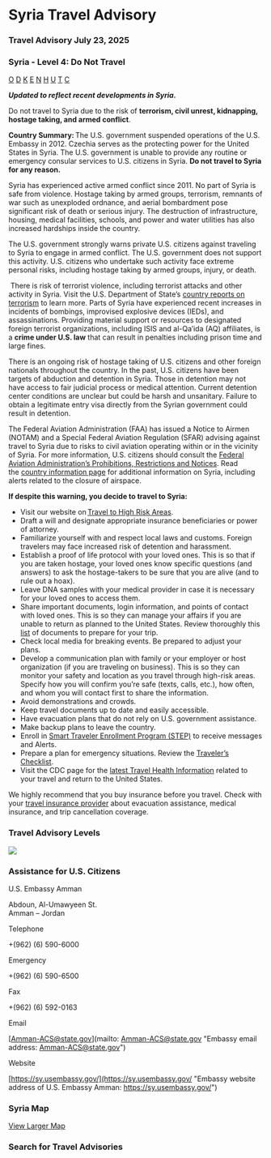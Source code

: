# Syria Travel Advisory

### Travel Advisory July 23, 2025

### Syria - Level 4: Do Not Travel

[O](javascript:void(0); "Tool Tip: Other")
[D](javascript:void(0); "Tool Tip: Wrongful Detention")
[K](javascript:void(0); "Tool Tip: Kidnap and Hostage")
[E](javascript:void(0); "Tool Tip: Event")
[N](javascript:void(0); "Tool Tip: Disaster")
[H](javascript:void(0); "Tool Tip: Health")
[U](javascript:void(0); "Tool Tip: Civil Unrest")
[T](javascript:void(0); "Tool Tip: Terrorism")
[C](javascript:void(0); "Tool Tip: Crimes")

***Updated to reflect recent developments in Syria.***

Do not travel to Syria due to the risk of **terrorism, civil unrest, kidnapping, hostage taking, and armed conflict**.

**Country Summary:** The U.S. government suspended operations of the U.S. Embassy in 2012. Czechia serves as the protecting power for the United States in Syria. The U.S. government is unable to provide any routine or emergency consular services to U.S. citizens in Syria. **Do not travel to Syria for any reason.**

Syria has experienced active armed conflict since 2011. No part of Syria is safe from violence. Hostage taking by armed groups, terrorism, remnants of war such as unexploded ordnance, and aerial bombardment pose significant risk of death or serious injury. The destruction of infrastructure, housing, medical facilities, schools, and power and water utilities has also increased hardships inside the country.

The U.S. government strongly warns private U.S. citizens against traveling to Syria to engage in armed conflict. The U.S. government does not support this activity. U.S. citizens who undertake such activity face extreme personal risks, including hostage taking by armed groups, injury, or death.

 There is risk of terrorist violence, including terrorist attacks and other activity in Syria. Visit the U.S. Department of State’s [country reports on terrorism](https://www.state.gov/country-reports-on-terrorism/) to learn more. Parts of Syria have experienced recent increases in incidents of bombings, improvised explosive devices (IEDs), and assassinations. Providing material support or resources to designated foreign terrorist organizations, including ISIS and al-Qa’ida (AQ) affiliates, is a **crime under U.S. law** that can result in penalties including prison time and large fines.

There is an ongoing risk of hostage taking of U.S. citizens and other foreign nationals throughout the country. In the past, U.S. citizens have been targets of abduction and detention in Syria. Those in detention may not have access to fair judicial process or medical attention. Current detention center conditions are unclear but could be harsh and unsanitary. Failure to obtain a legitimate entry visa directly from the Syrian government could result in detention.

The Federal Aviation Administration (FAA) has issued a Notice to Airmen (NOTAM) and a Special Federal Aviation Regulation (SFAR) advising against travel to Syria due to risks to civil aviation operating within or in the vicinity of Syria. For more information, U.S. citizens should consult the [Federal Aviation Administration’s Prohibitions, Restrictions and Notices](https://www.faa.gov/air_traffic/publications/us_restrictions/). Read the [country information page](https://travel.state.gov/content/travel/en/international-travel/International-Travel-Country-Information-Pages/SyrianArabRepublic.html) for additional information on Syria, including alerts related to the closure of airspace.

**If despite this warning, you decide to travel to Syria:**

* Visit our website on [Travel to High Risk Areas](https://travel.state.gov/content/travel/en/international-travel/before-you-go/travelers-with-special-considerations/high-risk-travelers.html).
* Draft a will and designate appropriate insurance beneficiaries or power of attorney.
* Familiarize yourself with and respect local laws and customs. Foreign travelers may face increased risk of detention and harassment.
* Establish a proof of life protocol with your loved ones. This is so that if you are taken hostage, your loved ones know specific questions (and answers) to ask the hostage-takers to be sure that you are alive (and to rule out a hoax).
* Leave DNA samples with your medical provider in case it is necessary for your loved ones to access them.
* Share important documents, login information, and points of contact with loved ones. This is so they can manage your affairs if you are unable to return as planned to the United States. Review thoroughly this [list](https://travel.state.gov/content/travel/en/international-travel/before-you-go/travelers-checklist.html) of documents to prepare for your trip.
* Check local media for breaking events. Be prepared to adjust your plans.
* Develop a communication plan with family or your employer or host organization (if you are traveling on business). This is so they can monitor your safety and location as you travel through high-risk areas. Specify how you will confirm you’re safe (texts, calls, etc.), how often, and whom you will contact first to share the information.
* Avoid demonstrations and crowds.
* Keep travel documents up to date and easily accessible.
* Have evacuation plans that do not rely on U.S. government assistance.
* Make backup plans to leave the country.
* Enroll in [Smart Traveler Enrollment Program (STEP)](https://step.state.gov/step/) to receive messages and Alerts.
* Prepare a plan for emergency situations. Review the [Traveler’s Checklist](https://travel.state.gov/content/travel/en/international-travel/before-you-go/travelers-checklist.html).
* Visit the CDC page for the [latest Travel Health Information](https://wwwnc.cdc.gov/travel/destinations/list) related to your travel and return to the United States.

We highly recommend that you buy insurance before you travel. Check with your [travel insurance provider](https://travel.state.gov/content/travel/en/international-travel/before-you-go/your-health-abroad/Insurance_Coverage_Overseas.html) about evacuation assistance, medical insurance, and trip cancellation coverage.

### Travel Advisory Levels

[![](/content/dam/NEWTravelAssets/images/travel-levelv2.svg)](/content/travel/en/international-travel/before-you-go/about-our-new-products.html "Travel Advisory Levels")

### Assistance for U.S. Citizens

U.S. Embassy Amman

Abdoun, Al-Umawyeen St.  
Amman – Jordan

Telephone

+(962) (6) 590-6000

Emergency

+(962) (6) 590-6500

Fax

+(962) (6) 592-0163

Email

[Amman-ACS@state.gov](mailto: Amman-ACS@state.gov "Embassy email address: Amman-ACS@state.gov")

Website

[https://sy.usembassy.gov/](https://sy.usembassy.gov/ "Embassy website address of U.S. Embassy Amman: https://sy.usembassy.gov/")

### Syria Map

[View Larger Map](https://travelmaps.state.gov/TSGMap/?extent=32.181412429,31.8199888,44.089166782,37.551485788 "Map of Syria")



### Search for Travel Advisories